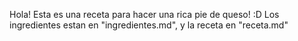 Hola! Esta es una receta para hacer una rica pie de queso! :D
Los ingredientes estan en "ingredientes.md", y la receta en "receta.md"